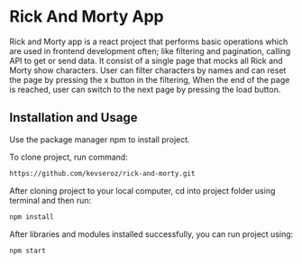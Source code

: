 # Rick And Morty App

Rick and Morty app is a react project that performs basic operations which are used in frontend development often; like filtering and pagination, calling API to get or send data. It consist of a single page that mocks all Rick and Morty show characters. User can filter characters by names and can reset the page by pressing the x button in the filtering, When the end of the page is reached, user can switch to the next page by pressing the load button. 

## Installation and Usage

Use the package manager npm to install project.

To clone project, run command:


```bash
https://github.com/kevseroz/rick-and-morty.git
```

After cloning project to your local computer, cd into project folder using terminal and then run:

 ```bash
 npm install
 ```

After libraries and modules installed successfully, you can run project using:

 ```bash
 npm start
 ```

